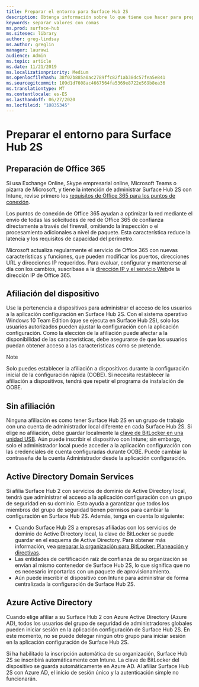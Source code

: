 ```yaml
---
title: Preparar el entorno para Surface Hub 2S
description: Obtenga información sobre lo que tiene que hacer para preparar su entorno para Surface Hub 2S.
keywords: separar valores con comas
ms.prod: surface-hub
ms.sitesec: library
author: greg-lindsay
ms.author: greglin
manager: laurawi
audience: Admin
ms.topic: article
ms.date: 11/21/2019
ms.localizationpriority: Medium
ms.openlocfilehash: 38f02b885a0ac2789ffc82f1ab38dc57fea5e841
ms.sourcegitcommit: 109d1d7608ac4667564fa5369e8722e569b8ea36
ms.translationtype: MT
ms.contentlocale: es-ES
ms.lasthandoff: 06/27/2020
ms.locfileid: "10835345"
---
```

# Preparar el entorno para Surface Hub 2S

## Preparación de Office 365

Si usa Exchange Online, Skype empresarial online, Microsoft Teams o pizarra de Microsoft, y tiene la intención de administrar Surface Hub 2S con Intune, revise primero los [requisitos de Office 365 para los puntos de conexión](https://docs.microsoft.com/office365/enterprise/office-365-endpoints).

Los puntos de conexión de Office 365 ayudan a optimizar la red mediante el envío de todas las solicitudes de red de Office 365 de confianza directamente a través del firewall, omitiendo la inspección o el procesamiento adicionales a nivel de paquete. Esta característica reduce la latencia y los requisitos de capacidad del perímetro.

Microsoft actualiza regularmente el servicio de Office 365 con nuevas características y funciones, que pueden modificar los puertos, direcciones URL y direcciones IP requeridos. Para evaluar, configurar y mantenerse al día con los cambios, suscríbase a la [dirección IP y el servicio Web](https://docs.microsoft.com/office365/enterprise/office-365-ip-web-service)de la dirección IP de Office 365.

## Afiliación del dispositivo

Use la pertenencia a dispositivos para administrar el acceso de los usuarios a la aplicación configuración en Surface Hub 2S.
Con el sistema operativo Windows 10 Team Edition (que se ejecuta en Surface Hub 2S), solo los usuarios autorizados pueden ajustar la configuración con la aplicación configuración. Como la elección de la afiliación puede afectar a la disponibilidad de las características, debe asegurarse de que los usuarios puedan obtener acceso a las características como se pretende.

> [!NOTE]
> Solo puedes establecer la afiliación a dispositivos durante la configuración inicial de la configuración rápida (OOBE). Si necesita restablecer la afiliación a dispositivos, tendrá que repetir el programa de instalación de OOBE.

## Sin afiliación

Ninguna afiliación es como tener Surface Hub 2S en un grupo de trabajo con una cuenta de administrador local diferente en cada Surface Hub 2S. Si elige no afiliación, debe guardar localmente la [clave de BitLocker en una unidad USB](https://docs.microsoft.com/windows/security/information-protection/bitlocker/bitlocker-key-management-faq). Aún puede inscribir el dispositivo con Intune; sin embargo, solo el administrador local puede acceder a la aplicación configuración con las credenciales de cuenta configuradas durante OOBE. Puede cambiar la contraseña de la cuenta Administrador desde la aplicación configuración.

## Active Directory Domain Services

Si afilia Surface Hub 2 con servicios de dominio de Active Directory local, tendrá que administrar el acceso a la aplicación configuración con un grupo de seguridad en su dominio. Esto ayuda a garantizar que todos los miembros del grupo de seguridad tienen permisos para cambiar la configuración en Surface Hub 2S. Además, tenga en cuenta lo siguiente:

- Cuando Surface Hub 2S a empresas afiliadas con los servicios de dominio de Active Directory local, la clave de BitLocker se puede guardar en el esquema de Active Directory. Para obtener más información, vea [preparar la organización para BitLocker: Planeación y directivas](https://docs.microsoft.com/windows/security/information-protection/bitlocker/prepare-your-organization-for-bitlocker-planning-and-policies). 
- Las entidades de certificación raíz de confianza de su organización se envían al mismo contenedor de Surface Hub 2S, lo que significa que no es necesario importarlas con un paquete de aprovisionamiento.
- Aún puede inscribir el dispositivo con Intune para administrar de forma centralizada la configuración de Surface Hub 2S.

## Azure Active Directory

Cuando elige afiliar a su Surface Hub 2 con Azure Active Directory (Azure AD), todos los usuarios del grupo de seguridad de administradores globales pueden iniciar sesión en la aplicación configuración de Surface Hub 2S. En este momento, no se puede delegar ningún otro grupo para iniciar sesión en la aplicación configuración de Surface Hub 2S.

Si ha habilitado la inscripción automática de su organización, Surface Hub 2S se inscribirá automáticamente con Intune. La clave de BitLocker del dispositivo se guarda automáticamente en Azure AD. Al afiliar Surface Hub 2S con Azure AD, el inicio de sesión único y la autenticación simple no funcionarán.
